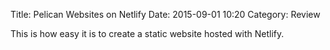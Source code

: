 Title: Pelican Websites on Netlify
Date: 2015-09-01 10:20
Category: Review

This is how easy it is to create a static website hosted with Netlify.